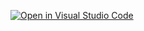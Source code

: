 [![Open in Visual Studio Code](https://classroom.github.com/assets/open-in-vscode-c66648af7eb3fe8bc4f294546bfd86ef473780cde1dea487d3c4ff354943c9ae.svg)][def]


[def]: https://classroom.github.com/online_ide?assignment_repo_id=9430850&assignment_repo_type=AssignmentRepo